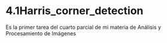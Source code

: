 # 4.1Harris_corner_detection
Es la primer tarea del cuarto parcial de mi materia de Análisis y Procesamiento de Imágenes
